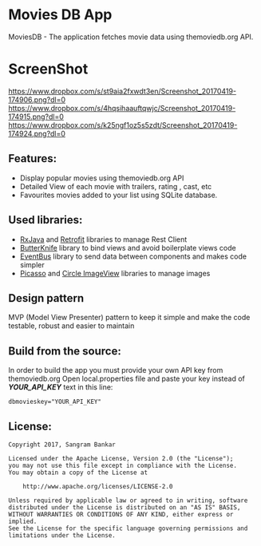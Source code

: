 # Movies DB App
MoviesDB - The application fetches movie data using themoviedb.org API.

# ScreenShot
https://www.dropbox.com/s/st9aia2fxwdt3en/Screenshot_20170419-174906.png?dl=0
https://www.dropbox.com/s/4hqsihaauftqwjc/Screenshot_20170419-174915.png?dl=0
https://www.dropbox.com/s/k25ngf1oz5s5zdt/Screenshot_20170419-174924.png?dl=0
## Features:
* Display popular movies using themoviedb.org API
* Detailed View of each movie with trailers, rating , cast, etc
* Favourites movies added to your list using SQLite database.

## Used libraries:
* [RxJava](https://github.com/ReactiveX/RxAndroid) and [Retrofit](http://square.github.io/retrofit/) libraries to manage Rest Client
* [ButterKnife](http://jakewharton.github.io/butterknife/) library to bind views and avoid boilerplate views code
* [EventBus](https://github.com/greenrobot/EventBus) library to send data between components and makes code simpler
* [Picasso](http://square.github.io/picasso/) and [Circle ImageView](https://github.com/hdodenhof/CircleImageView) libraries to manage images


## Design pattern
MVP (Model View Presenter) pattern to keep it simple and make the code testable, robust and easier to maintain

## Build from the source:

In order to build the app you must provide your own API key from themoviedb.org
Open local.properties file and paste your key instead of ***YOUR_API_KEY*** text in this line:
```
dbmovieskey="YOUR_API_KEY"
```

## License:
```
Copyright 2017, Sangram Bankar

Licensed under the Apache License, Version 2.0 (the "License");
you may not use this file except in compliance with the License.
You may obtain a copy of the License at

    http://www.apache.org/licenses/LICENSE-2.0

Unless required by applicable law or agreed to in writing, software
distributed under the License is distributed on an "AS IS" BASIS,
WITHOUT WARRANTIES OR CONDITIONS OF ANY KIND, either express or implied.
See the License for the specific language governing permissions and
limitations under the License.
```
